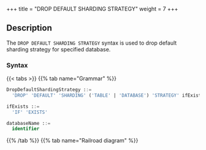 +++
title = "DROP DEFAULT SHARDING STRATEGY"
weight = 7
+++

## Description

The `DROP DEFAULT SHARDING STRATEGY` syntax is used to drop default sharding strategy for specified database.

### Syntax

{{< tabs >}}
{{% tab name="Grammar" %}}
```sql
DropDefaultShardingStrategy ::=
  'DROP' 'DEFAULT' 'SHARDING' ('TABLE' | 'DATABASE') 'STRATEGY' ifExists? ('FROM' databaseName)?

ifExists ::=
  'IF' 'EXISTS'

databaseName ::=
  identifier
```
{{% /tab %}}
{{% tab name="Railroad diagram" %}}
<iframe frameborder="0" name="diagram" id="diagram" width="100%" height="100%"></iframe>
{{% /tab %}}
{{< /tabs >}}

### Supplement

- When `databaseName` is not specified, the default is the currently used `DATABASE`. If `DATABASE` is not used, `No database selected` will be prompted;
- `ifExists` clause is used for avoid `Default sharding strategy not exists` error.

### Example

- Drop default sharding table strategy for specified database

```sql
DROP DEFAULT SHARDING TABLE STRATEGY FROM sharding_db;
```

- Drop default sharding database strategy for current database

```sql
DROP DEFAULT SHARDING DATABASE STRATEGY;
```

- Drop default sharding table strategy with `ifExists` clause

```sql
DROP DEFAULT SHARDING TABLE STRATEGY IF EXISTS;
```

- Drop default sharding database strategy with `ifExists` clause

```sql
DROP DEFAULT SHARDING DATABASE STRATEGY IF EXISTS;
```

### Reserved word

`DROP`, `DEFAULT` , `SHARDING`, `TABLE`, `DATABASE` ,`STRATEGY`, `FROM`

### Related links

- [Reserved word](/en/user-manual/shardingsphere-proxy/distsql/syntax/reserved-word/)
